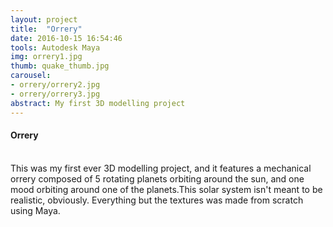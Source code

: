 ```yaml
---
layout: project
title:  "Orrery"
date: 2016-10-15 16:54:46
tools: Autodesk Maya
img: orrery1.jpg
thumb: quake_thumb.jpg
carousel:
- orrery/orrery2.jpg
- orrery/orrery3.jpg
abstract: My first 3D modelling project
---
```

#### Orrery
<br>
This was my first ever 3D modelling project, and it features a mechanical orrery composed of 5 rotating planets orbiting around the sun, and one mood orbiting around one of the planets.This solar system isn't meant to be realistic, obviously. Everything but the textures was made from scratch using Maya.
